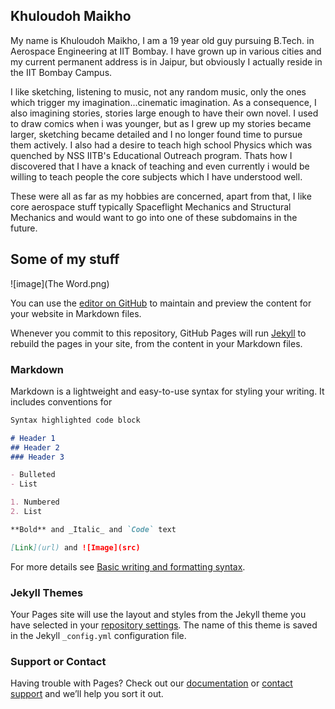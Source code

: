 ## Khuloudoh Maikho

My name is Khuloudoh Maikho, I am a 19 year old guy pursuing B.Tech. in Aerospace Engineering at IIT Bombay. I have grown up in various cities and my current permanent address is in Jaipur, but obviously I actually reside in the IIT Bombay Campus.

I like sketching, listening to music, not any random music, only the ones which trigger my imagination...cinematic imagination. As a consequence, I also imagining stories, stories large enough to have their own novel. I used to draw comics when i was younger, but as I grew up my stories became larger, sketching became detailed and I no longer found time to pursue them actively. I also had a desire to teach high school Physics which was quenched by NSS IITB's Educational Outreach program. Thats how I discovered that I have a knack of teaching and even currently i would be willing to teach people the core subjects which I have understood well.

These were all as far as my hobbies are concerned, apart from that, I like core aerospace stuff typically Spaceflight Mechanics and Structural Mechanics and would want to go into one of these subdomains in the future.

## Some of my stuff
![image](The Word.png)
























You can use the [editor on GitHub](https://github.com/KhuloudohtheMaikho/KhuloudohtheMaikho.github.io/edit/main/index.md) to maintain and preview the content for your website in Markdown files.

Whenever you commit to this repository, GitHub Pages will run [Jekyll](https://jekyllrb.com/) to rebuild the pages in your site, from the content in your Markdown files.

### Markdown

Markdown is a lightweight and easy-to-use syntax for styling your writing. It includes conventions for

```markdown
Syntax highlighted code block

# Header 1
## Header 2
### Header 3

- Bulleted
- List

1. Numbered
2. List

**Bold** and _Italic_ and `Code` text

[Link](url) and ![Image](src)
```

For more details see [Basic writing and formatting syntax](https://docs.github.com/en/github/writing-on-github/getting-started-with-writing-and-formatting-on-github/basic-writing-and-formatting-syntax).

### Jekyll Themes

Your Pages site will use the layout and styles from the Jekyll theme you have selected in your [repository settings](https://github.com/KhuloudohtheMaikho/KhuloudohtheMaikho.github.io/settings/pages). The name of this theme is saved in the Jekyll `_config.yml` configuration file.

### Support or Contact

Having trouble with Pages? Check out our [documentation](https://docs.github.com/categories/github-pages-basics/) or [contact support](https://support.github.com/contact) and we’ll help you sort it out.
